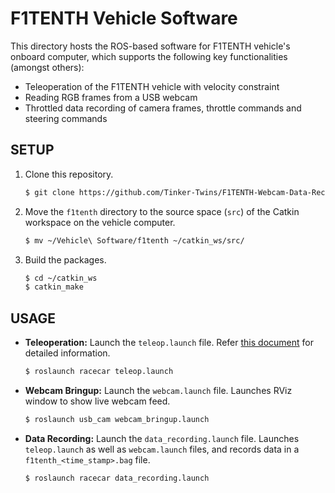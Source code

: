 # F1TENTH Vehicle Software

This directory hosts the ROS-based software for F1TENTH vehicle's onboard computer, which supports the following key functionalities (amongst others):
- Teleoperation of the F1TENTH vehicle with velocity constraint
- Reading RGB frames from a USB webcam
- Throttled data recording of camera frames, throttle commands and steering commands

## SETUP

1. Clone this repository.
    ```bash
    $ git clone https://github.com/Tinker-Twins/F1TENTH-Webcam-Data-Recording-Pipeline.git
    ```
2. Move the `f1tenth` directory to the source space (`src`) of the Catkin workspace on the vehicle computer.
    ```bash
    $ mv ~/Vehicle\ Software/f1tenth ~/catkin_ws/src/
    ```
3. Build the packages.
    ```bash
    $ cd ~/catkin_ws
    $ catkin_make
    ```

## USAGE

- **Teleoperation:** Launch the `teleop.launch` file. Refer [this document](https://github.com/Tinker-Twins/F1TENTH/blob/main/Vehicle%20Software/f1tenth/racecar/racecar/launch/teleop_readme.txt) for detailed information.
  ```bash
  $ roslaunch racecar teleop.launch
  ```

- **Webcam Bringup:** Launch the `webcam.launch` file. Launches RViz window to show live webcam feed.
  ```bash
  $ roslaunch usb_cam webcam_bringup.launch
  ```

- **Data Recording:** Launch the `data_recording.launch` file. Launches `teleop.launch` as well as `webcam.launch` files, and records data in a `f1tenth_<time_stamp>.bag` file.
  ```bash
  $ roslaunch racecar data_recording.launch
  ```
